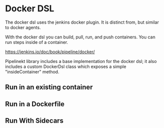 # Docker DSL

The docker dsl uses the jenkins docker plugin. It is distinct from, but similar to docker agents.

With the docker dsl you can build, pull, run, and push containers.  You can run steps inside of a container.

https://jenkins.io/doc/book/pipeline/docker/

Pipelinekt library includes a base implementation for the docker dsl; it also includes a custom DockerDsl class
which exposes a simple "insideContainer" method.

## Run in an existing container

## Run in a Dockerfile

## Run With Sidecars 


